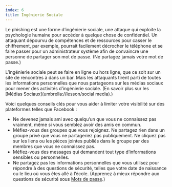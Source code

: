 ```yaml
---
index: 6
title: Ingénierie Sociale
---
```

Le phishing est une forme d’ingénierie sociale, une attaque qui exploite la psychologie humaine pour accéder à quelque chose de confidentiel. Un attaquant dépourvu de compétences et de ressources pour casser le chiffrement, par exemple, pourrait facilement décrocher le téléphone et se faire passer pour un administrateur système afin de convaincre une personne de partager son mot de passe. (Ne partagez jamais votre mot de passe.)

L’ingénierie sociale peut se faire en ligne ou hors ligne, que ce soit sur un site de rencontres à dans un bar. Mais les attaquants tirent parti de toutes les informations personnelles que nous partageons sur les médias sociaux pour mener des activités d’ingénierie sociale. (En savoir plus sur les [Médias Sociaux](umbrella://lesson/social media).)  

Voici quelques conseils clés pour vous aider à limiter votre visibilité sur des plateformes telles que Facebook :

*   Ne devenez jamais ami avec quelqu’un que vous ne connaissez pas vraiment, même si vous semblez avoir des amis en commun.
*   Méfiez-vous des groupes que vous rejoignez. Ne partagez rien dans un groupe privé que vous ne partageriez pas publiquement. Ne cliquez pas sur les liens ou les pièces jointes publiés dans le groupe par des membres que vous ne connaissez pas.
*   Méfiez-vous des messages qui demandent tout type d’informations sensibles ou personnelles.
*   Ne partagez pas les informations personnelles que vous utilisez pour répondre à des questions de sécurité, telles que votre date de naissance ou le lieu où vous êtes allé à l’école. (Apprenez à mieux répondre aux questions de sécurité sous [Mots de passe](umbrella://information/passwords).)
